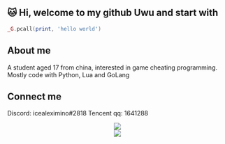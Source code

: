 ## 🐱 Hi, welcome to my github Uwu and start with

```lua
_G.pcall(print, 'hello world')
```

## About me
<p>
A student aged 17 from china, interested in game cheating programming. Mostly code with Python, Lua and GoLang
</p>

## Connect me

<p>
Discord: icealeximino#2818
Tencent qq: 1641288
</p>

<div align="center"> <img src="https://activity-graph.herokuapp.com/graph?username=icealeximino&theme=xcode" /> </div>

<div align="center"> <img src="https://github.com/icealeximino/icealeximino/blob/main/101790864_p0.jpg?raw=true"> </div>

